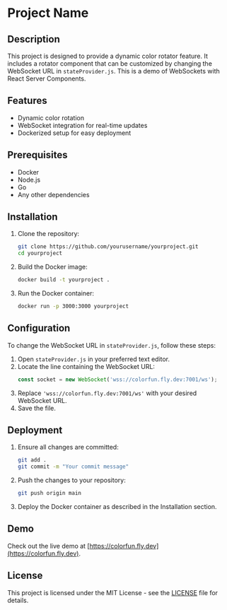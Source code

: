 # Project Name

## Description
This project is designed to provide a dynamic color rotator feature. It includes a rotator component that can be customized by changing the WebSocket URL in `stateProvider.js`. This is a demo of WebSockets with React Server Components.

## Features
- Dynamic color rotation
- WebSocket integration for real-time updates
- Dockerized setup for easy deployment

## Prerequisites
- Docker
- Node.js
- Go
- Any other dependencies

## Installation

1. Clone the repository:
    ```sh
    git clone https://github.com/yourusername/yourproject.git
    cd yourproject
    ```

2. Build the Docker image:
    ```sh
    docker build -t yourproject .
    ```

3. Run the Docker container:
    ```sh
    docker run -p 3000:3000 yourproject
    ```

## Configuration

To change the WebSocket URL in `stateProvider.js`, follow these steps:

1. Open `stateProvider.js` in your preferred text editor.
2. Locate the line containing the WebSocket URL:
    ```js
    const socket = new WebSocket('wss://colorfun.fly.dev:7001/ws');
    ```
3. Replace `'wss://colorfun.fly.dev:7001/ws'` with your desired WebSocket URL.
4. Save the file.

## Deployment

1. Ensure all changes are committed:
    ```sh
    git add .
    git commit -m "Your commit message"
    ```

2. Push the changes to your repository:
    ```sh
    git push origin main
    ```

3. Deploy the Docker container as described in the Installation section.

## Demo
Check out the live demo at [https://colorfun.fly.dev](https://colorfun.fly.dev).

## License
This project is licensed under the MIT License - see the [LICENSE](LICENSE) file for details.

